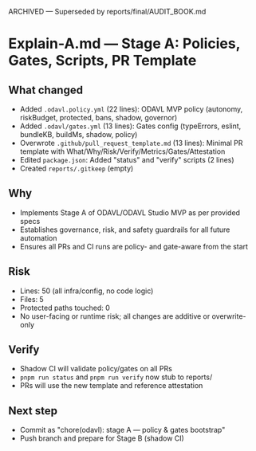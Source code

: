 ARCHIVED — Superseded by reports/final/AUDIT_BOOK.md
# Explain-A.md — Stage A: Policies, Gates, Scripts, PR Template

## What changed
- Added `.odavl.policy.yml` (22 lines): ODAVL MVP policy (autonomy, riskBudget, protected, bans, shadow, governor)
- Added `.odavl/gates.yml` (13 lines): Gates config (typeErrors, eslint, bundleKB, buildMs, shadow, policy)
- Overwrote `.github/pull_request_template.md` (13 lines): Minimal PR template with What/Why/Risk/Verify/Metrics/Gates/Attestation
- Edited `package.json`: Added "status" and "verify" scripts (2 lines)
- Created `reports/.gitkeep` (empty)

## Why
- Implements Stage A of ODAVL/ODAVL Studio MVP as per provided specs
- Establishes governance, risk, and safety guardrails for all future automation
- Ensures all PRs and CI runs are policy- and gate-aware from the start

## Risk
- Lines: 50 (all infra/config, no code logic)
- Files: 5
- Protected paths touched: 0
- No user-facing or runtime risk; all changes are additive or overwrite-only

## Verify
- Shadow CI will validate policy/gates on all PRs
- `pnpm run status` and `pnpm run verify` now stub to reports/
- PRs will use the new template and reference attestation

## Next step
- Commit as "chore(odavl): stage A — policy & gates bootstrap"
- Push branch and prepare for Stage B (shadow CI)
